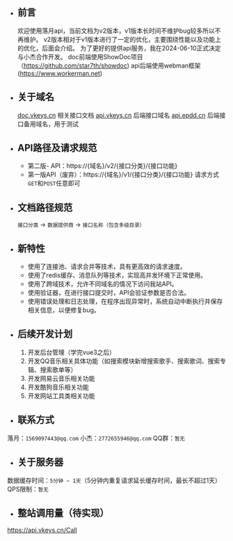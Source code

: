
- ## 前言
  欢迎使用落月api，当前文档为v2版本，v1版本长时间不维护bug较多所以不再维护。
  v2版本相对于v1版本进行了一定的优化，主要围绕性能以及功能上的优化，后面会介绍。
  为了更好的提供api服务，我在2024-06-10正式决定与小杰合作开发。
  doc前端使用ShowDoc项目（https://github.com/star7th/showdoc)
  api后端使用webman框架(https://www.workerman.net)

- ## 关于域名
  [doc.vkeys.cn](https://doc.vkeys.cn "doc.vkeys.cn") 相关接口文档
  [api.vkeys.cn](https://api.vkeys.cn "api.vkeys.cn") 后端接口域名
  [api.epdd.cn](https://api.epdd.cn "api.vkeys.cn") 后端接口备用域名，用于测试

- ## API路径及请求规范
   - 第二版- API：https://{域名}/v2/{接口分类}/{接口功能}
   - 第一版API（废弃）：https://{域名}/v1/{接口分类}/{接口功能}
  请求方式`GET`和`POST`任意即可

- ## 文档路径规范
   `接口分类` -> `数据提供商` -> `接口名称（包含多级目录）`

- ## 新特性
  - 使用了连接池、请求合并等技术，具有更高效的请求速度。
  - 使用了redis缓存、消息队列等技术，实现高并发环境下正常使用。
  - 使用了跨域技术，允许不同域名的情况下访问我站API。
  - 使用验证器，在进行接口提交时，API会验证参数是否合法。
  - 使用错误处理和日志处理，在程序出现异常时，系统自动中断执行并保存相关信息，以便修复bug。

- ## 后续开发计划
  1. 开发后台管理（学完vue3之后）
  2. 开发QQ音乐相关具体功能（如搜索模块新增搜索歌手、搜索歌词、搜索专辑、搜索歌单等）
  3. 开发网易云音乐相关功能
  4. 开发酷狗音乐相关功能
  5. 开发网站工具类相关功能

- ##  联系方式
 落月：`1569097443@qq.com`
 小杰：`2772655946@qq.com`
 QQ群：`暂无`
 
- ## 关于服务器
 数据缓存时间：`5分钟 ~ 1天`（5分钟内重复请求延长缓存时间，最长不超过1天）
 QPS限制：`暂无`


- ##  整站调用量（待实现）
https://api.vkeys.cn/Call
